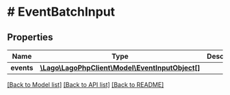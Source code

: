 # # EventBatchInput

## Properties

Name | Type | Description | Notes
------------ | ------------- | ------------- | -------------
**events** | [**\Lago\LagoPhpClient\Model\EventInputObject[]**](EventInputObject.md) |  |

[[Back to Model list]](../../README.md#models) [[Back to API list]](../../README.md#endpoints) [[Back to README]](../../README.md)

